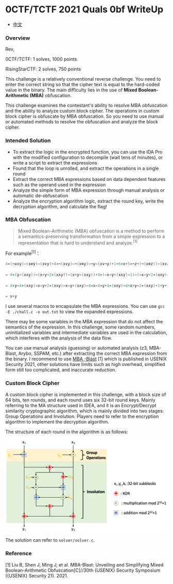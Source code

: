 # 0CTF/TCTF 2021 Quals 0bf WriteUp

- [中文](./README.md)



### Overview

Rev, 

0CTF/TCTF: 1 solves, 1000 points

RisingStarCTF: 2 solves, 750 points



This challenge is a relatively conventional reverse challenge. You need to enter the correct string so that the cipher text is equal to the hard-coded value in the binary. The main difficulty lies in the use of **Mixed Boolean-Arithmetic (MBA)** obfuscation.

This challenge examines the contestant's ability to resolve MBA obfuscation and the ability to analyze custom block cipher. The operations in custom block cipher is obfuscate by MBA obfuscation. So you need to use manual or automated methods to resolve the obfuscation and analyze the block cipher.



### Intended Solution

- To extract the logic in the encrypted function, you can use the IDA Pro with the modified configuration to decompile (wait tens of minutes), or write a script to extract the expressions
- Found that the loop is unrolled, and extract the operations in a single round
- Extract the correct MBA expressions based on data dependent features such as the operand used in the expression
- Analyze the simple form of MBA expression through manual analysis or automatic de-obfuscation
- Analyze the encryption algorithm logic, extract the round key, write the decryption algorithm, and calculate the flag!



### MBA Obfuscation

> Mixed Boolean-Arithmetic (MBA) obfuscation is a method to perform a semantics-preserving transformation from a simple expression to a representation that is hard to understand and analyze.<sup>[1]</sup>

For example<sup>[1]</sup>：

```c
4∗(¬x∧y)−(x⊕y)−(x∨y)+4∗¬(x∨y)−¬(x⊕y)−¬y−(x∨¬y)+1+6∗x+5∗¬z+(¬(x⊕z))−(x∨z)−2∗¬x−4∗(¬(x∨z))−4∗(x∧¬z)+3∗(¬(x∨¬z)) 

= 4∗(y−(x∧y))−(x+y−2∗(x∧y))−(x+y−(x∧y))+4∗(−x−y+(x∧y)−1)−(−x−y+2∗(x∧y)−1)−(−y−1) −(−y+(x∧y)−1)+1+6∗x+5∗(−z−1)+(−x−z+2∗(x∧z)−1)−1∗(x+z−(x∧z))−2∗(−x−1) −4∗(−x−z+(x∧z)−1)+3∗(z−(x∧z))−4∗(x−(x∧z)) 

= 4∗y−4∗(x∧y)−x−y+2∗(x∧y)−x−y+(x∧y)−4∗x−4∗y+4∗(x∧y)−4+x+y−2∗(x∧y)+1+y+1+y(x∧y)+1+1+6∗x−5∗z−5−x−z+2∗(x∧z)−1−x−z+(x∧z)+2∗x+2+4∗x+4∗z−4∗(x∧z)+4+3∗z −3∗(x∧z)−4∗x+4∗(x∧z) 

= x+y
```

I use several macros to encapsulate the MBA expressions. You can use `gcc -E ./chall.c -o out.txt` to view the expanded expressions.

There may be some variables in the MBA expression that do not affect the semantics of the expression. In this challenge, some random numbers, uninitialized variables and intermediate variables are used in the calculation, which interferes with the analysis of the data flow.

You can use manual analysis (guessing) or automated analysis (z3, MBA-Blast, Arybo, SSPAM, etc.) after extracting the correct MBA expression from the binary. I recommend to use [MBA -Blast](https://github.com/softsec-unh/MBA-Blast) [1] which is published in USENIX Security 2021, other solutions have limits such as high overhead, simplified form still too complicated, and inaccurate reduction.



### Custom Block Cipher

A custom block cipher is implemented in this challenge, with a block size of 64 bits, ten rounds, and each round uses six 32-bit round keys. Mainly referring to the MA structure used in IDEA, and it is an Encrypt/Decrypt similarity cryptographic algorithm, which is mainly divided into two stages: Group Operations and Involution. Players need to refer to the encryption algorithm to implement the decryption algorithm.

The structure of each round in the algorithm is as follows:

![image-20210927170633571](pic/image-20210927170633571.png)

The solution can refer to `solver/solver.c`.



### Reference

[1] Liu B, Shen J, Ming J, et al. MBA-Blast: Unveiling and Simplifying Mixed Boolean-Arithmetic Obfuscation[C]//30th {USENIX} Security Symposium ({USENIX} Security 21). 2021.